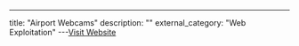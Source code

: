 ---
title: "Airport Webcams"
description: ""
external_category: "Web Exploitation"
---[Visit Website](http://airportwebcams.net/)

